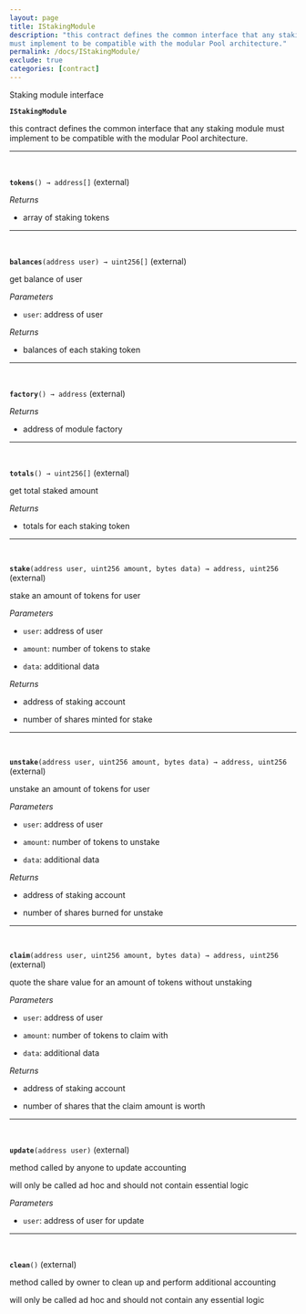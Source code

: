 ```yaml
---
layout: page
title: IStakingModule
description: "this contract defines the common interface that any staking module
must implement to be compatible with the modular Pool architecture."
permalink: /docs/IStakingModule/
exclude: true
categories: [contract]
---
```


Staking module interface



**`IStakingModule`**

this contract defines the common interface that any staking module
must implement to be compatible with the modular Pool architecture.







****
<br>

**`tokens`**`() → address[]` (external)






*Returns*  
- array of staking tokens


****
<br>

**`balances`**`(address user) → uint256[]` (external)

get balance of user




*Parameters*  
- `user`: address of user


*Returns*  
- balances of each staking token


****
<br>

**`factory`**`() → address` (external)






*Returns*  
- address of module factory


****
<br>

**`totals`**`() → uint256[]` (external)

get total staked amount





*Returns*  
- totals for each staking token


****
<br>

**`stake`**`(address user, uint256 amount, bytes data) → address, uint256` (external)

stake an amount of tokens for user




*Parameters*  
- `user`: address of user

- `amount`: number of tokens to stake

- `data`: additional data


*Returns*  
- address of staking account

- number of shares minted for stake


****
<br>

**`unstake`**`(address user, uint256 amount, bytes data) → address, uint256` (external)

unstake an amount of tokens for user




*Parameters*  
- `user`: address of user

- `amount`: number of tokens to unstake

- `data`: additional data


*Returns*  
- address of staking account

- number of shares burned for unstake


****
<br>

**`claim`**`(address user, uint256 amount, bytes data) → address, uint256` (external)

quote the share value for an amount of tokens without unstaking




*Parameters*  
- `user`: address of user

- `amount`: number of tokens to claim with

- `data`: additional data


*Returns*  
- address of staking account

- number of shares that the claim amount is worth


****
<br>

**`update`**`(address user)` (external)

method called by anyone to update accounting


will only be called ad hoc and should not contain essential logic

*Parameters*  
- `user`: address of user for update




****
<br>

**`clean`**`()` (external)

method called by owner to clean up and perform additional accounting


will only be called ad hoc and should not contain any essential logic




